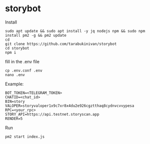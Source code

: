 # storybot
Install

```
sudo apt update && sudo apt install -y jq nodejs npm && sudo npm install pm2 -g && pm2 update
cd
git clone https://github.com/tarabukinivan/storybot
cd storybot
npm i
```

fill in the .env file

```
cp .env.conf .env
nano .env
```

Example:

```
BOT_TOKEN=<TELEGRAM_TOKEN>
CHATID=<chat_id>
BIN=story
VALOPER=storyvaloper1x9c7xr8x4du2e926cgztthaq8cydnvcvvypesa
RPC=<your_rpc>
STORY_API=https://api.testnet.storyscan.app
RENDER=5
```

Run

```
pm2 start index.js
```
